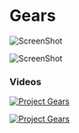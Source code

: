 # Gears

![ScreenShot](https://frozenless.com/images/gears.webp)

![ScreenShot](https://frozenless.com/images/gears-editor.webp)

### Videos

[![Project Gears](https://img.youtube.com/vi/wevo74erodE/0.jpg)](https://www.youtube.com/watch?v=wevo74erodE)

[![Project Gears](https://img.youtube.com/vi/n55BMvmhKIQ/0.jpg)](https://www.youtube.com/watch?v=n55BMvmhKIQ)
